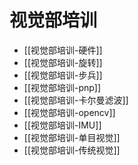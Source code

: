 # 视觉部培训

- [[视觉部培训-硬件]]
- [[视觉部培训-旋转]]  
- [[视觉部培训-步兵]]  
- [[视觉部培训-pnp]]
- [[视觉部培训-卡尔曼滤波]]
- [[视觉部培训-opencv]]
- [[视觉部培训-IMU]]
- [[视觉部培训-单目视觉]]
- [[视觉部培训-传统视觉]]
